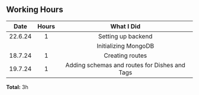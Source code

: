 ## Working Hours

|  Date   | Hours |                  What I Did                   |
| :-----: | :---: | :-------------------------------------------: |
| 22.6.24 |   1   |              Setting up backend               |
|         |       |             Initializing MongoDB              |
| 18.7.24 |   1   |                Creating routes                |
| 19.7.24 |   1   | Adding schemas and routes for Dishes and Tags |

**Total:** 3h
